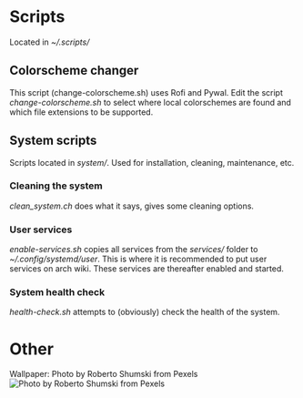 # Scripts
Located in *~/.scripts/*

## Colorscheme changer
This script (change-colorscheme.sh) uses Rofi and Pywal. 
Edit the script *change-colorscheme.sh* to select where local colorschemes are found and which file extensions to be supported. 

## System scripts
Scripts located in *system/*.
Used for installation, cleaning, maintenance, etc.

### Cleaning the system
*clean_system.ch* does what it says, gives some cleaning options.

### User services
*enable-services.sh* copies all services from the *services/* folder to *~/.config/systemd/user*.
This is where it is recommended to put user services on arch wiki.
These services are thereafter enabled and started.

### System health check
*health-check.sh* attempts to (obviously) check the health of the system.

# Other
Wallpaper: Photo by Roberto Shumski from Pexels
![Photo by Roberto Shumski from Pexels](https://images.pexels.com/photos/1903702/pexels-photo-1903702.jpeg?cs=srgb&dl=blur-breathtaking-clouds-1903702.jpg&fm=jpg)

